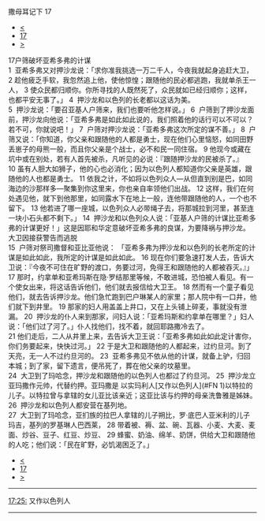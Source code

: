 ﻿





 撒母耳记下 17




* [<](bible/2SA16.md)
* [17](bible/2SA.md)
* [>](bible/2SA18.md)



 
17户筛破坏亚希多弗的计谋  
1  亚希多弗又对押沙龙说：「求你准我挑选一万二千人，今夜我就起身追赶大卫， 
2 趁他疲乏手软，我忽然追上他，使他惊惶；跟随他的民必都逃跑，我就单杀王一人， 
3 使众民都归顺你。你所寻找的人既然死了，众民就如已经归顺你；这样，也都平安无事了。」 
4  押沙龙和以色列的长老都以这话为美。  
5  押沙龙说：「要召亚基人户筛来，我们也要听他怎样说。」 
6  户筛到了押沙龙面前，押沙龙向他说：「亚希多弗是如此如此说的，我们照着他的话行可以不可以？若不可，你就说吧！」 
7  户筛对押沙龙说：「亚希多弗这次所定的谋不善。」 
8  户筛又说：「你知道，你父亲和跟随他的人都是勇士，现在他们心里恼怒，如同田野丢崽子的母熊一般，而且你父亲是个战士，必不和民一同住宿。 
9 他现今或藏在坑中或在别处，若有人首先被杀，凡听见的必说：『跟随押沙龙的民被杀了。』 
10 虽有人胆大如狮子，他的心也必消化；因为以色列人都知道你父亲是英雄，跟随他的人也都是勇士。 
11 依我之计，不如将以色列众人—从但直到别是巴，如同海边的沙那样多—聚集到你这里来，你也亲自率领他们出战。 
12 这样，我们在何处遇见他，就下到他那里，如同露水下在地上一般，连他带跟随他的人，一个也不留下。 
13 他若进了哪一座城，以色列众人必带绳子去，将那城拉到河里，甚至连一块小石头都不剩下。」 
14  押沙龙和以色列众人说：「亚基人户筛的计谋比亚希多弗的计谋更好！」这是因耶和华定意破坏亚希多弗的良谋，为要降祸与押沙龙。 大卫因接获警告而逃脱  
15  户筛对祭司撒督和亚比亚他说： 「亚希多弗为押沙龙和以色列的长老所定的计谋是如此如此，我所定的计谋是如此如此。 
16 现在你们要急速打发人去，告诉大卫说：『今夜不可住在旷野的渡口，务要过河，免得王和跟随他的人都被吞灭。』」  
17 那时，约拿单和亚希玛斯在隐·罗结那里等候，不敢进城，恐怕被人看见。有一个使女出来，将这话告诉他们，他们就去报信给大卫王。 
18 然而有一个童子看见他们，就去告诉押沙龙。他们急忙跑到巴户琳某人的家里；那人院中有一口井，他们就下到井里。 
19 那家的妇人用盖盖上井口，又在上头铺上碎麦，事就没有泄漏。 
20  押沙龙的仆人来到那家，问妇人说：「亚希玛斯和约拿单在哪里？」妇人说：「他们过了河了。」仆人找他们，找不着，就回耶路撒冷去了。  
21 他们走后，二人从井里上来，去告诉大卫王说：「亚希多弗如此如此定计害你，你们务要起来，快快过河。」 
22 于是大卫和跟随他的人都起来，过约旦河。到了天亮，无一人不过约旦河的。 
23  亚希多弗见不依从他的计谋，就备上驴，归回本城；到了家，留下遗言，便吊死了，葬在他父亲的坟墓里。  
24  大卫到了玛哈念，押沙龙和跟随他的以色列人也都过了约旦河。 
25  押沙龙立亚玛撒作元帅，代替约押。亚玛撒是 以实玛利人[又作以色列人](#FN
1)以特拉的儿子。以特拉曾与拿辖的女儿亚比该亲近；这亚比该与约押的母亲洗鲁雅是姊妹。 
26  押沙龙和以色列人都安营在基列地。  
27  大卫到了玛哈念，亚扪族的拉巴人拿辖的儿子朔比，罗·底巴人亚米利的儿子玛吉，基列的罗基琳人巴西莱， 
28 带着被、褥、盆、碗、瓦器、小麦、大麦、麦面、炒谷、豆子、红豆、炒豆、 
29 蜂蜜、奶油、绵羊、奶饼，供给大卫和跟随他的人吃；他们说：「民在旷野，必饥渴困乏了。」 
* [<](bible/2SA16.md)
* [17](bible/2SA.md)
* [>](bible/2SA18.md)





---


[17:25:](#V25)
又作以色列人




---









